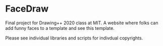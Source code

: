 # FaceDraw
 Final project for Drawing++ 2020 class at MIT. A website where folks can add funny faces to a template and see this template.


Please see individual libraries and scripts for indivdual copyrights.
